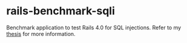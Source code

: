 rails-benchmark-sqli
====================

Benchmark application to test Rails 4.0 for SQL injections. Refer to my [thesis](http://www.ru.nl/publish/pages/578936/master_thesis_kevin_reintjes_web_framework_security.pdf) for more information.
